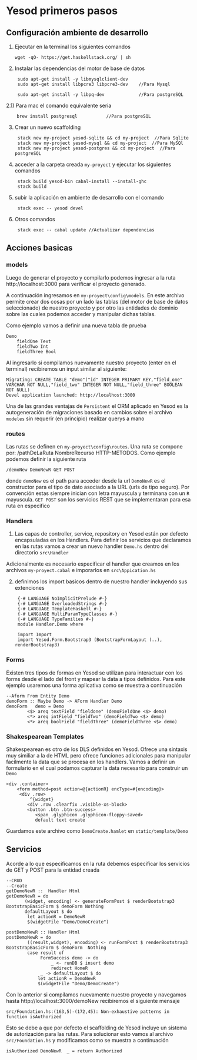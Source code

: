 # Yesod primeros pasos

##  Configuración ambiente de desarrollo


 1) Ejecutar en la terminal los siguientes comandos

 	    wget -qO- https://get.haskellstack.org/ | sh

2) Instalar las dependencias del motor de base de datos

	    sudo apt-get install -y libmysqlclient-dev    
	    sudo apt-get install libpcre3 libpcre3-dev    //Para Mysql
	
	    sudo apt-get install -y libpq-dev			  //Para postgreSQL

2.1) Para mac el comando equivalente seria

	    brew install postgresql			  //Para postgreSQL

3) Crear un nuevo scaffolding

	    stack new my-project yesod-sqlite && cd my-project  //Para Sqlite
	    stack new my-project yesod-mysql && cd my-project  //Para MySQl
	    stack new my-project yesod-postgres && cd my-project  //Para postgreSQL

4) acceder a la carpeta creada `my-proyect` y ejecutar los siguientes comandos

	    stack build yesod-bin cabal-install --install-ghc
	    stack build

5) subir la aplicación en ambiente de desarrollo con el comando

	    stack exec -- yesod devel


6) Otros comandos

	    stack exec -- cabal update //Actualizar dependencias
        
        
##  Acciones basicas

###  models

Luego de generar el proyecto y compilarlo podemos ingresar a la ruta http://localhost:3000 para verificar el proyecto generado.

A continuación ingresamos en `my-proyect\config\models`. En este archivo permite crear dos cosas por un lado las tablas (del motor de base de datos seleccionado) de nuestro proyecto y por otro las entidades de dominio sobre las cuales podemos acceder y manipular dichas tablas. 

Como ejemplo vamos a definir una nueva tabla de prueba 

    Demo
        fieldOne Text 
        fieldTwo Int
        fieldThree Bool
	
Al ingresarlo si compilamos nuevamente nuestro proyecto (enter en el terminal) recibiremos un input similar al siguiente:

	Migrating: CREATE TABLE "demo"("id" INTEGER PRIMARY KEY,"field_one" VARCHAR NOT NULL,"field_two" INTEGER NOT NULL,"field_three" BOOLEAN NOT NULL)
	Devel application launched: http://localhost:3000
	
Una de las grandes ventajas de `Persistent` el ORM aplicado en Yesod es la autogeneración de migraciones basado en cambios sobre el archivo `modeles` sin requerir (en principio) realizar querys a mano


###  routes

Las rutas se definen en `my-proyect\config\routes`. Una ruta se compone por: /pathDeLaRuta NombreRecurso HTTP-METODOS. Como ejemplo podemos definir la siguiente ruta

	/demoNew DemoNewR GET POST

donde `demoNew` es el path para acceder desde la url `DemoNewR` es el constructor para el tipo de dato asociado a la URL (urls de tipo seguro). Por convención estas siempre inician con letra mayuscula y terminana con un `R` mayuscula. `GET POST` son los servicios REST que se implementaran para esa ruta en especifico

###  Handlers

1) Las capas de controller, service, repository en Yesod están por defecto encapsuladas en los Handlers. Para definir los servicios que declaramos en las rutas vamos a crear un nuevo handler `Demo.hs` dentro del directorio `src\Handler`

Adicionalmente es necesario especificar el handler que creamos en los archivos `my-proyect.cabal` e imporarlos en `src\Appication.hs`

2) definimos los import basicos dentro de nuestro handler incluyendo sus extenciones 

		{-# LANGUAGE NoImplicitPrelude #-}
		{-# LANGUAGE OverloadedStrings #-}
		{-# LANGUAGE TemplateHaskell #-}
		{-# LANGUAGE MultiParamTypeClasses #-}
		{-# LANGUAGE TypeFamilies #-}
		module Handler.Demo where

		import Import
		import Yesod.Form.Bootstrap3 (BootstrapFormLayout (..), renderBootstrap3)
		

###  Forms

Existen tres tipos de formas en Yesod se utilizan para interactuar con los forms desde el lado del front y mapear la data a tipos definidos. Para este ejemplo usaremos una forma aplicativa como se muestra a continuación 

	--Aform From Entity Demo
	demoForm :: Maybe Demo -> AForm Handler Demo
	demoForm   demo = Demo 
			<$> areq textField "fieldone" (demoFieldOne <$> demo)
			<*> areq intField "fieldTwo" (demoFieldTwo <$> demo) 
			<*> areq boolField "fieldThree" (demoFieldThree <$> demo) 

### Shakespearean Templates

Shakespearean es otro de los DLS definidos en Yesod. Ofrece una sintaxis muy similiar a la de HTML pero ofrece funciones adicionales para manipular facilmente la data que se procesa en los handlers. Vamos a definir un formulario en el cual podamos capturar la data necesario para construir un `Demo` 


	<div .container>
	    <form method=post action=@{actionR} encType=#{encoding}>
		 <div .row>
		     ^{widget}   
		    <div .row .clearfix .visible-xs-block>
		    <button .btn .btn-success> 
		       <span .glyphicon .glyphicon-floppy-saved>
		       default text create

Guardamos este archivo como `DemoCreate.hamlet` en `static/template/Demo` 

## Servicios

Acorde a lo que especificamos en la ruta debemos especificar los servicios de GET y POST para la entidad creada

	--CRUD 
	--Create
	getDemoNewR ::  Handler Html 
	getDemoNewR = do
		   (widget, encoding) <- generateFormPost $ renderBootstrap3 BootstrapBasicForm $ demoForm Nothing
		   defaultLayout $ do
			let actionR = DemoNewR
			$(widgetFile "Demo/DemoCreate")

	postDemoNewR :: Handler Html
	postDemoNewR = do
			((result,widget), encoding) <- runFormPost $ renderBootstrap3 BootstrapBasicForm $ demoForm  Nothing
			case result of
			     FormSuccess demo -> do 
					 _ <- runDB $ insert demo
					 redirect HomeR
			     _ -> defaultLayout $ do 
				let actionR = DemoNewR
				$(widgetFile "Demo/DemoCreate")
			    			     
Con lo anterior si compilamos nuevamente nuestro proyecto y navegamos hasta http://localhost:3000/demoNew recibiremos el siguiente mensaje

	src/Foundation.hs:(163,5)-(172,45): Non-exhaustive patterns in function isAuthorized
	
Esto se debe a que por defecto el scaffolding de Yesod incluye un sistema de autorización para las rutas. Para solucionar esto vamos al archivo `src/Foundation.hs` y modificamos como se muestra a continuación 

    isAuthorized DemoNewR  _ = return Authorized


